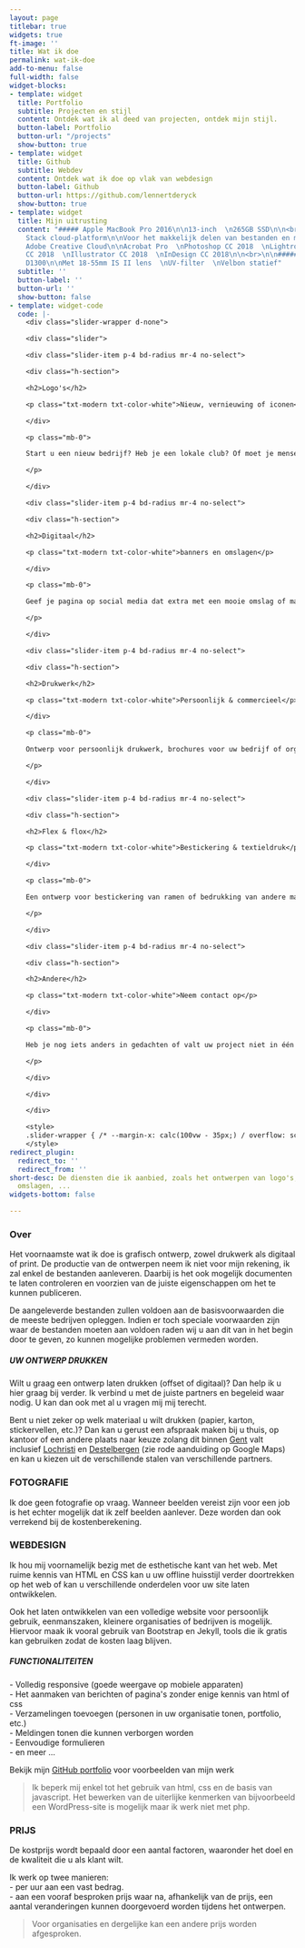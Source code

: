 ```yaml
---
layout: page
titlebar: true
widgets: true
ft-image: ''
title: Wat ik doe
permalink: wat-ik-doe
add-to-menu: false
full-width: false
widget-blocks:
- template: widget
  title: Portfolio
  subtitle: Projecten en stijl
  content: Ontdek wat ik al deed van projecten, ontdek mijn stijl.
  button-label: Portfolio
  button-url: "/projects"
  show-button: true
- template: widget
  title: Github
  subtitle: Webdev
  content: Ontdek wat ik doe op vlak van webdesign
  button-label: Github
  button-url: https://github.com/lennertderyck
  show-button: true
- template: widget
  title: Mijn uitrusting
  content: "##### Apple MacBook Pro 2016\n\n13-inch  \n265GB SSD\n\n<br>\n\n#####
    Stack cloud-platform\n\nVoor het makkelijk delen van bestanden en maken van backups\n\n<br>\n\n#####
    Adobe Creative Cloud\n\nAcrobat Pro  \nPhotoshop CC 2018  \nLightroom Classic
    CC 2018  \nIllustrator CC 2018  \nInDesign CC 2018\n\n<br>\n\n##### Canon EOS
    D1300\n\nMet 18-55mm IS II lens  \nUV-filter  \nVelbon statief"
  subtitle: ''
  button-label: ''
  button-url: ''
  show-button: false
- template: widget-code
  code: |-
    <div class="slider-wrapper d-none">

    <div class="slider">

    <div class="slider-item p-4 bd-radius mr-4 no-select">

    <div class="h-section">

    <h2>Logo's</h2>

    <p class="txt-modern txt-color-white">Nieuw, vernieuwing of iconen</p>

    </div>

    <p class="mb-0">

    Start u een nieuw bedrijf? Heb je een lokale club? Of moet je mensen wegwijs maken in een gebouw?

    </p>

    </div>

    <div class="slider-item p-4 bd-radius mr-4 no-select">

    <div class="h-section">

    <h2>Digitaal</h2>

    <p class="txt-modern txt-color-white">banners en omslagen</p>

    </div>

    <p class="mb-0">

    Geef je pagina op social media dat extra met een mooie omslag of maak online reclame.

    </p>

    </div>

    <div class="slider-item p-4 bd-radius mr-4 no-select">

    <div class="h-section">

    <h2>Drukwerk</h2>

    <p class="txt-modern txt-color-white">Persoonlijk & commercieel</p>

    </div>

    <p class="mb-0">

    Ontwerp voor persoonlijk drukwerk, brochures voor uw bedrijf of organisatie of affiches en posters

    </p>

    </div>

    <div class="slider-item p-4 bd-radius mr-4 no-select">

    <div class="h-section">

    <h2>Flex & flox</h2>

    <p class="txt-modern txt-color-white">Bestickering & textieldruk</p>

    </div>

    <p class="mb-0">

    Een ontwerp voor bestickering van ramen of bedrukking van andere materialen

    </p>

    </div>

    <div class="slider-item p-4 bd-radius mr-4 no-select">

    <div class="h-section">

    <h2>Andere</h2>

    <p class="txt-modern txt-color-white">Neem contact op</p>

    </div>

    <p class="mb-0">

    Heb je nog iets anders in gedachten of valt uw project niet in één van deze categorieën?

    </p>

    </div>

    </div>

    </div>

    <style>
    .slider-wrapper { /* --margin-x: calc(100vw - 35px;) / overflow: scroll; / margin-left: var(--margin-x); margin-right: var(--margin-x); */ margin: 0 calc(-50vw + 50%); margin-top: -35px; padding: 35px 35px; }.slider-wrapper::-webkit-scrollbar { display: none; }.slider { display: flex; flex-direction: row; width: fit-content; overflow: visible; }.slider-item { width: 370px; max-width: 370px; max-height: 350px; background-color: #006771; box-shadow: 0 3px 12px rgba(0, 0, 0, 0.55); }.slider-item * { color: white; }.slider-item:hover { box-shadow: 0 5px 24px rgba(0, 0, 0, .64); }
    </style>
redirect_plugin:
  redirect_to: ''
  redirect_from: ''
short-desc: De diensten die ik aanbied, zoals het ontwerpen van logo's, banners of
  omslagen, ...
widgets-bottom: false

---
```

### Over

Het voornaamste wat ik doe is grafisch ontwerp, zowel drukwerk als digitaal of print. De productie van de ontwerpen neem ik niet voor mijn rekening, ik zal enkel de bestanden aanleveren. Daarbij is het ook mogelijk documenten te laten controleren en voorzien van de juiste eigenschappen om het te kunnen publiceren.

De aangeleverde bestanden zullen voldoen aan de basisvoorwaarden die de meeste bedrijven opleggen. Indien er toch speciale voorwaarden zijn waar de bestanden moeten aan voldoen raden wij u aan dit van in het begin door te geven, zo kunnen mogelijke problemen vermeden worden.

##### UW ONTWERP DRUKKEN

Wilt u graag een ontwerp laten drukken (offset of digitaal)? Dan help ik u hier graag bij verder. Ik verbind u met de juiste partners en begeleid waar nodig. U kan dan ook met al u vragen mij mij terecht.

Bent u niet zeker op welk materiaal u wilt drukken (papier, karton, stickervellen, etc.)? Dan kan u gerust een afspraak maken bij u thuis, op kantoor of een andere plaats naar keuze zolang dit binnen [Gent](https://www.google.be/maps/place/Gent/@51.0839682,3.674562,11.44z/data=!4m5!3m4!1s0x47c370e1339443ad:0x40099ab2f4d5140!8m2!3d51.0543422!4d3.7174243) valt inclusief [Lochristi](https://www.google.be/maps/place/9080+Lochristi/@51.0998541,3.7847503,12z/data=!3m1!4b1!4m5!3m4!1s0x47c368569df57051:0xc417376307cd84c5!8m2!3d51.0974612!4d3.8378242) en [Destelbergen](https://www.google.be/maps/place/9070+Destelbergen/@51.037659,3.7300954,12z/data=!3m1!4b1!4m5!3m4!1s0x47c37667940d7151:0xa7d535e52c12636e!8m2!3d51.0609335!4d3.7977646) (zie rode aanduiding op Google Maps) en kan u kiezen uit de verschillende stalen van verschillende partners.

### FOTOGRAFIE

Ik doe geen fotografie op vraag. Wanneer beelden vereist zijn voor een job is het echter mogelijk dat ik zelf beelden aanlever. Deze worden dan ook verrekend bij de kostenberekening.

### WEBDESIGN

Ik hou mij voornamelijk bezig met de esthetische kant van het web. Met ruime kennis van HTML en CSS kan u uw offline huisstijl verder doortrekken op het web of kan u verschillende onderdelen voor uw site laten ontwikkelen.

Ook het laten ontwikkelen van een volledige website voor persoonlijk gebruik, eenmanszaken, kleinere organisaties of bedrijven is mogelijk. Hiervoor maak ik vooral gebruik van Bootstrap en Jekyll, tools die ik gratis kan gebruiken zodat de kosten laag blijven.

##### FUNCTIONALITEITEN

\- Volledig responsive (goede weergave op mobiele apparaten)  
\- Het aanmaken van berichten of pagina's zonder enige kennis van html of css  
\- Verzamelingen toevoegen (personen in uw organisatie tonen, portfolio, etc.)  
\- Meldingen tonen die kunnen verborgen worden  
\- Eenvoudige formulieren  
\- en meer ...

Bekijk mijn [GitHub portfolio](https://github.lennertderyck.be/) voor voorbeelden van mijn werk

> Ik beperk mij enkel tot het gebruik van html, css en de basis van javascript. Het bewerken van de uiterlijke kenmerken van bijvoorbeeld een WordPress-site is mogelijk maar ik werk niet met php.

### PRIJS

De kostprijs wordt bepaald door een aantal factoren, waaronder het doel en de kwaliteit die u als klant wilt.

Ik werk op twee manieren:  
\- per uur aan een vast bedrag.  
\- aan een vooraf besproken prijs waar na, afhankelijk van de prijs, een aantal veranderingen kunnen doorgevoerd worden tijdens het ontwerpen.

> Voor organisaties en dergelijke kan een andere prijs worden afgesproken.